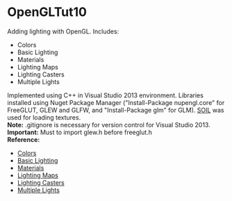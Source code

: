 # OpenGLTut10
Adding lighting with OpenGL. Includes:
* Colors
* Basic Lighting
* Materials
* Lighting Maps
* Lighting Casters
* Multiple Lights

Implemented using C++ in Visual Studio 2013 environment. Libraries installed using Nuget Package Manager ("Install-Package nupengl.core" for FreeGLUT, GLEW and GLFW, and "Install-Package glm" for GLM). <a href="http://www.lonesock.net/soil.html">SOIL</a> was used for loading textures.
<br><b>Note:</b> .gitignore is necessary for version control for Visual Studio 2013.
<br><b>Important:</b> Must to import glew.h before freeglut.h
<br><b>Reference:</b>
* <a href="http://www.learnopengl.com/#!Lighting/Colors"> Colors</a></br>
* <a href="http://www.learnopengl.com/#!Lighting/Basic-Lighting"> Basic Lighting</a></br>
* <a href="http://www.learnopengl.com/#!Lighting/Materials"> Materials</a></br>
* <a href="http://www.learnopengl.com/#!Lighting/Lighting-maps"> Lighting Maps</a></br>
* <a href="http://www.learnopengl.com/#!Lighting/Light-casters"> Lighting Casters</a></br>
* <a href="http://www.learnopengl.com/#!Lighting/Multiple-lights"> Multiple Lights</a>
